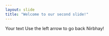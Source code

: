 ```yaml
---
layout: slide
title: "Welcome to our second slide!"
---
```

Your text
Use the left arrow to go back Nirbhay!
